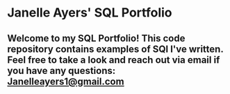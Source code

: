 # Janelle Ayers' SQL Portfolio

## Welcome to my SQL Portfolio! This code repository contains examples of SQl I've written. Feel free to take a look and reach out via email if you have any questions: Janelleayers1@gmail.com
